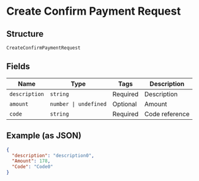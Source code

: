 
# Create Confirm Payment Request

## Structure

`CreateConfirmPaymentRequest`

## Fields

| Name | Type | Tags | Description |
|  --- | --- | --- | --- |
| `description` | `string` | Required | Description |
| `amount` | `number \| undefined` | Optional | Amount |
| `code` | `string` | Required | Code reference |

## Example (as JSON)

```json
{
  "description": "description0",
  "Amount": 178,
  "Code": "Code0"
}
```

